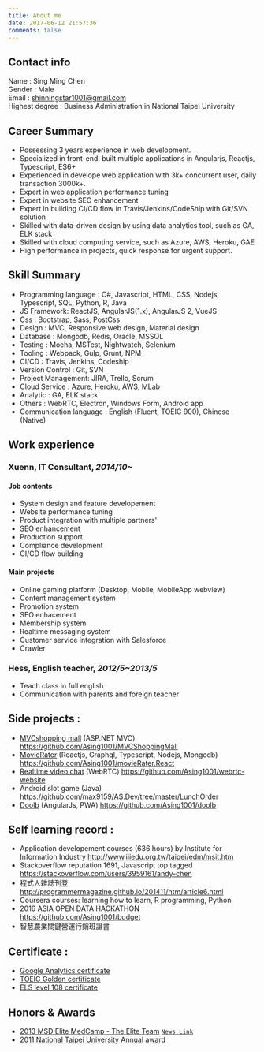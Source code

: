```yaml
---
title: About me
date: 2017-06-12 21:57:36
comments: false
---
```

## Contact info
Name : Sing Ming Chen  
Gender : Male  
Email : shinningstar1001@gmail.com  
Highest degree : Business Administration in National Taipei University  

## Career Summary
* Possessing 3 years experience in web development.
* Specialized in front-end, built multiple applications in Angularjs, Reactjs, Typescript, ES6+
* Experienced in develope web application with 3k+ concurrent user, daily transaction 3000k+.
* Expert in web application performance tuning
* Expert in website SEO enhancement
* Expert in building CI/CD flow in Travis/Jenkins/CodeShip with Git/SVN solution
* Skilled with data-driven design by using data analytics tool, such as GA, ELK stack
* Skilled with cloud computing service, such as Azure, AWS, Heroku, GAE
* High performance in projects, quick response for urgent support.


## Skill Summary
* Programming language : C#, Javascript, HTML, CSS, Nodejs, Typescript, SQL, Python, R, Java
* JS Framework: ReactJS, AngularJS(1.x), AngularJS 2, VueJS
* Css : Bootstrap, Sass, PostCss
* Design : MVC, Responsive web design, Material design
* Database : Mongodb, Redis, Oracle, MSSQL
* Testing : Mocha, MSTest, Nightwatch, Selenium
* Tooling : Webpack, Gulp, Grunt, NPM
* CI/CD : Travis, Jenkins, Codeship
* Version Control : Git, SVN
* Project Management: JIRA, Trello, Scrum
* Cloud Service : Azure, Heroku, AWS, MLab
* Analytic : GA, ELK stack
* Others : WebRTC, Electron, Windows Form, Android app
* Communication language : English (Fluent, TOEIC 900), Chinese (Native)

## Work experience
### Xuenn, IT Consultant, *2014/10~*
#### Job contents
* System design and feature developement
* Website performance tuning
* Product integration with multiple partners'
* SEO enhancement
* Production support
* Compliance development
* CI/CD flow building

#### Main projects
* Online gaming platform (Desktop, Mobile, MobileApp webview)
* Content management system 
* Promotion system
* SEO enhacement
* Membership system
* Realtime messaging system
* Customer service integration with Salesforce
* Crawler

### Hess, English teacher, *2012/5~2013/5*
* Teach class in full english
* Communication with parents and foreign teacher

## Side projects :
* [MVCshopping mall](http://wecarestore.azurewebsites.net/) (ASP.NET MVC) https://github.com/Asing1001/MVCShoppingMall
* [MovieRater](https://www.mvrater.com/) (Reactjs, Graphql, Typescript, Nodejs, Mongodb) https://github.com/Asing1001/movieRater.React
* [Realtime video chat](https://webrtc-realtime-videochat.herokuapp.com/) (WebRTC) https://github.com/Asing1001/webrtc-website
* Android slot game (Java) https://github.com/max9159/AS.Dev/tree/master/LunchOrder
* [Doolb](https://www.paddingleft.com/doolb/) (AngularJs, PWA) https://github.com/Asing1001/doolb

## Self learning record :
* Application developement courses (636 hours) by Institute for Information Industry http://www.iiiedu.org.tw/taipei/edm/msit.htm 
* Stackoverflow reputation 1691, Javascript top tagged https://stackoverflow.com/users/3959161/andy-chen
* 程式人雜誌刊登 http://programmermagazine.github.io/201411/htm/article6.html
* Coursera courses: learning how to learn, R programming, Python
* 2016 ASIA OPEN DATA HACKATHON https://github.com/Asing1001/budget
* 智慧農業關鍵營運行銷班證書

## Certificate :
* [Google Analytics certificate](https://www.google.com/partners/?hl=zh-TW#i_profile;idtf=100241582365266596912)
* [TOEIC Golden certificate](https://goo.gl/photos/gGjX7pcqvkGqMoZB8)
* [ELS level 108 certificate](https://goo.gl/photos/ySSQeWEmLBwUvHzt6)

## Honors & Awards
* [2013 MSD Elite MedCamp - The Elite Team](https://goo.gl/photos/kSca7Xf9csrJ2bsd8) [`News Link`](http://bit.ly/1B7iH4H)
* [2011 National Taipei University Annual award](https://goo.gl/photos/QtC9zUMR6qgHiVME7)
